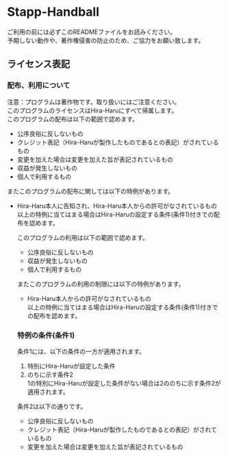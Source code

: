 # Stapp-Handball
ご利用の前には必ずこのREADMEファイルをお読みください。  
予期しない動作や、著作権侵害の防止のため、ご協力をお願い致します。
## ライセンス表記
### 配布、利用について
注意：プログラムは著作物です。取り扱いにはご注意ください。  
このプログラムのライセンスはHira-Haruにすべて帰属します。  
このプログラムの配布は以下の範囲で認めます。  
* 公序良俗に反しないもの
* クレジット表記（Hira-Haruが製作したものであるとの表記）がされているもの
* 変更を加えた場合は変更を加えた旨が表記されているもの
* 収益が発生しないもの
* 個人で利用するもの
  
またこのプログラムの配布に関しては以下の特例があります。
* Hira-Haru本人に告知され、Hira-Haru本人からの許可がなされているもの  
以上の特例に当てはまる場合はHira-Haruの設定する条件(条件1)付きでの配布を認めます。  
  
  このプログラムの利用は以下の範囲で認めます。
  * 公序良俗に反しないもの
  * 収益が発生しないもの
  * 個人で利用するもの  
  
  またこのプログラムの利用の制限には以下の特例があります。
  * Hira-Haru本人からの許可がなされているもの  
  以上の特例に当てはまる場合はHira-Haruの設定する条件(条件1)付きでの配布を認めます。

  ### 特例の条件(条件1)
  条件1には、以下の条件の一方が適用されます。
  1. 特別にHira-Haruが設定した条件
  1. のちに示す条件2  
  1の特別にHira-Haruが設定した条件がない場合は2ののちに示す条件2が適用されます。

  条件2は以下の通りです。
  * 公序良俗に反しないもの
  * クレジット表記（Hira-Haruが製作したものであるとの表記）がされているもの
  * 変更を加えた場合は変更を加えた旨が表記されているもの  

  
